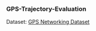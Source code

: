 ### GPS-Trajectory-Evaluation
Dataset: <a href="https://crawdad.org/ufrj/london-trajectories/2021-03-22/index.html">GPS Networking Dataset</a>
